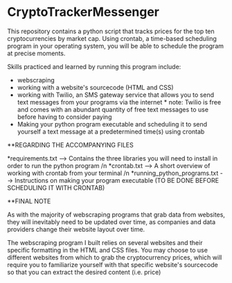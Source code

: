 # CryptoTrackerMessenger

This repository contains a python script that tracks prices for the top ten cryptocurrencies by market cap. Using crontab, a time-based scheduling program in your operating system, you will be able to schedule the program at precise moments.

Skills practiced and learned by running this program include:
* webscraping
* working with a website's sourcecode (HTML and CSS)
* working with Twilio, an SMS gateway service that allows you to send text messages from your programs via the internet
        * note: Twilio is free and comes with an abundant quantity of free text messages to use before having to consider paying
* Making your python program executable and scheduling it to send yourself a text message at a predetermined time(s) using crontab


**REGARDING THE ACCOMPANYING FILES

*requirements.txt            --> Contains the three libraries you will need to install in order to run the python program /n
*crontab.txt                 --> A short overview of working with crontab from your terminal /n
*running_python_programs.txt --> Instructions on making your program executable (TO BE DONE BEFORE SCHEDULING IT WITH CRONTAB)



**FINAL NOTE

As with the majority of webscraping programs that grab data from websites, they will inevitably need to be updated over time, 
as companies and data providers change their website layout over time.

The webscraping program I built relies on several websites and their specific formatting in the HTML and CSS files. You may choose to use different websites from which to grab the cryptocurrency prices, which will require you to familiarize yourself with that specific website's sourcecode so that you can extract the desired content (i.e. price)

